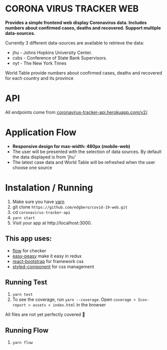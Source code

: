 # CORONA VIRUS TRACKER WEB

**Provides a simple frontend web display Coronavirus data. Includes numbers about confirmed cases, deaths and recovered. Support multiple data-sources.**


Currently 3 different data-sources are available to retrieve the data:
- jhu - Johns Hopkins University Center.
- csbs - Conference of State Bank Supervisors.
- nyt - The New York Times

World Table provide numbers about confirmed cases, deaths and recovered for each country and its province

# API
All endpoints come from [coronavirus-tracker-api.herokuapp.com/v2/](https://coronavirus-tracker-api.herokuapp.com/#/). 

# Application Flow
- **Responsive design for max-width: 480px (mobile-web)**
- The user will be presented with the selection of data sources. By default the data displayed is from 'jhu'
- The latest case data and World Table will be refreshed when the user choose one source

# Instalation / Running 
1. Make sure you have [yarn](https://classic.yarnpkg.com/en/docs/install/#debian-stable)
2. git clone ```https://github.com/edgbero/covid-19-web.git```
3. cd ```coronavirus-tracker-api```
4. ```yarn start```
5. Visit your app at http://localhost:3000.

## This app uses:
- [flow](https://flow.org/en/docs/getting-started/) for checker
- [easy-peasy](https://easy-peasy.now.sh/) make it easy in redux
- [react-bootstrap](https://react-bootstrap.github.io/) for framework css
- [styled-component](https://styled-components.com/) for css management

## Running Test
1. ```yarn test```
2. To see the coverage, run ```yarn --coverage```. Open ```coverage > Icov-report > assets > index.html``` in the browser

All files are not yet perfectly covered :pray:

## Running Flow
1. ```yarn flow```

